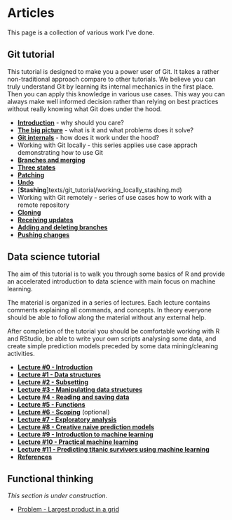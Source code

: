 # Articles

This page is a collection of various work I've done. 

## Git tutorial 

This tutorial is designed to make you a power user of Git. It takes a rather non-traditional approach compare to other tutorials. We believe you can truly understand Git by learning its internal mechanics in the first place. Then you can apply this knowledge in various use cases. This way you can always make well informed decision rather than relying on best practices without really knowing what Git does under the hood.

* [**Introduction**](texts/git_tutorial/introduction.md) - why should you care?
* [**The big picture**](texts/git_tutorial/the_big_picture.md) - what is it and what problems does it solve?
* [**Git internals**](texts/git_tutorial/git_internals.md) - how does it work under the hood?
* Working with Git locally - this series applies use case apprach demonstrating how to use Git
 * [**Branches and merging**](texts/git_tutorial/working_locally_merging_strategies.md)
 * [**Three states**](texts/git_tutorial/working_locally_three_states.md)
 * [**Patching**](texts/git_tutorial/working_locally_patching.md)
 * [**Undo**](texts/git_tutorial/working_locally_undo.md)
 * [**Stashing**]texts/git_tutorial/working_locally_stashing.md)
* Working with Git remotely - series of use cases how to work with a remote repository
 * [**Cloning**](texts/git_tutorial/working_remotely_cloning.md)
 * [**Receiving updates**](texts/git_tutorial/working_remotely_receiving_updates.md)
 * [**Adding and deleting branches**](texts/git_tutorial/working_remotely_adding_branches.md)
 * [**Pushing changes**](texts/git_tutorial/working_remotely_pushing_changes.md)
 
## Data science tutorial 

The aim of this tutorial is to walk you through some basics of R and provide an accelerated introduction to data science with main focus on machine learning.

The material is organized in a series of lectures. Each lecture contains comments explaining all commands, and concepts. In theory everyone should be able to follow along the material without any external help.

After completion of the tutorial you should be comfortable working with R and RStudio, be able to write your own scripts analysing some data, and create simple prediction models preceded by some data mining/cleaning activities.

* [**Lecture #0 - Introduction**](texts/data_science/lecture_00_introduction.md)
* [**Lecture #1 - Data structures**](texts/data_science/lecture_01_data_structures.md)
* [**Lecture #2 - Subsetting**](texts/data_science/lecture_02_subsetting.md)
* [**Lecture #3 - Manipulating data structures**](texts/data_science/lecture_03_manipulating_data_structures.md)
* [**Lecture #4 - Reading and saving data**](texts/data_science/lecture_04_reading_and_saving_data.md)
* [**Lecture #5 - Functions**](texts/data_science/lecture_04_reading_and_saving_data.md)
* [**Lecture #6 - Scoping**](texts/data_science/lecture_06_scoping.md) (optional)
* [**Lecture #7 - Exploratory analysis**](texts/data_science/lecture_07_exploratory_analysis.md)
* [**Lecture #8 - Creative naive prediction models**](texts/data_science/lecture_08_creating_naive_prediction_models.md)
* [**Lecture #9 - Introduction to machine learning**](texts/data_science/lecture_09_introduction_to_machine_learning.md)
* [**Lecture #10 - Practical machine learning**](texts/data_science/lecture_10_practical_machine_learning.md)
* [**Lecture #11 - Predicting titanic survivors using machine learning**](texts/data_science/lecture_11_predicting_titanic_survivors_using_machine_learning.md)
* [**References**](texts/data_science/references.md)

## Functional thinking 

*This section is under construction.*

* [Problem - Largest product in a grid](texts/project_euler_problem_11.md)